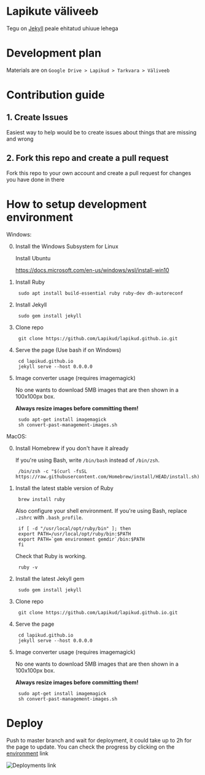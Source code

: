 # Lapikute väliveeb

Tegu on [Jekyll](https://jekyllrb.com/) peale ehitatud uhiuue lehega

# Development plan

Materials are on `Google Drive > Lapikud > Tarkvara > Väliveeb`

# Contribution guide

## 1. Create Issues

Easiest way to help would be to create issues about things that are missing and wrong

## 2. Fork this repo and create a pull request

Fork this repo to your own account and create a pull request for changes you have done in there

# How to setup development environment

Windows:

0. Install the Windows Subsystem for Linux

    Install Ubuntu

    https://docs.microsoft.com/en-us/windows/wsl/install-win10

1. Install Ruby

        sudo apt install build-essential ruby ruby-dev dh-autoreconf

2. Install Jekyll

        sudo gem install jekyll

3. Clone repo

        git clone https://github.com/Lapikud/lapikud.github.io.git

4. Serve the page (Use bash if on Windows)

        cd lapikud.github.io
        jekyll serve --host 0.0.0.0

5. Image converter usage (requires imagemagick)

    No one wants to download 5MB images that are then shown in a 100x100px box.

    **Always resize images before committing them!**

        sudo apt-get install imagemagick
        sh convert-past-management-images.sh

MacOS:

0. Install Homebrew if you don't have it already

    If you're using Bash, write `/bin/bash` instead of `/bin/zsh`.

        /bin/zsh -c "$(curl -fsSL https://raw.githubusercontent.com/Homebrew/install/HEAD/install.sh)"

1. Install the latest stable version of Ruby

        brew install ruby

    Also configure your shell environment.
    If you're using Bash, replace `.zshrc` with `.bash_profile`.
    
        if [ -d "/usr/local/opt/ruby/bin" ]; then
        export PATH=/usr/local/opt/ruby/bin:$PATH
        export PATH=`gem environment gemdir`/bin:$PATH
        fi

    Check that Ruby is working.

        ruby -v

2. Install the latest Jekyll gem

        sudo gem install jekyll

3. Clone repo

        git clone https://github.com/Lapikud/lapikud.github.io.git

4. Serve the page

        cd lapikud.github.io
        jekyll serve --host 0.0.0.0

5. Image converter usage (requires imagemagick)

    No one wants to download 5MB images that are then shown in a 100x100px box.
    
    **Always resize images before committing them!**
    
        sudo apt-get install imagemagick
        sh convert-past-management-images.sh

# Deploy

Push to master branch and wait for deployment, it could take up to 2h for the page to update.
You can check the progress by clicking on the [environment](https://github.com/Lapikud/lapikud.github.io/deployments) link

![Deployments link](https://i.imgur.com/26jnh6k.png)
